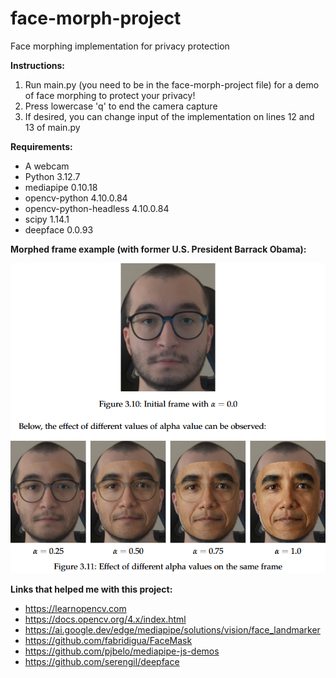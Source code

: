 # face-morph-project

Face morphing implementation for privacy protection

<b>Instructions:</b>

1) Run main.py (you need to be in the face-morph-project file) for a demo of face morphing to protect your privacy!
2) Press lowercase 'q' to end the camera capture
3) If desired, you can change input of the implementation on lines 12 and 13 of main.py

<b>Requirements:</b>

- A webcam
- Python 3.12.7
- mediapipe 0.10.18
- opencv-python 4.10.0.84
- opencv-python-headless 4.10.0.84
- scipy 1.14.1
- deepface 0.0.93

<b>Morphed frame example (with former U.S. President Barrack Obama):</b>

![example](/images/example.png)

<b>Links that helped me with this project:</b>

- https://learnopencv.com
- https://docs.opencv.org/4.x/index.html
- https://ai.google.dev/edge/mediapipe/solutions/vision/face_landmarker
- https://github.com/fabridigua/FaceMask
- https://github.com/pjbelo/mediapipe-js-demos
- https://github.com/serengil/deepface
